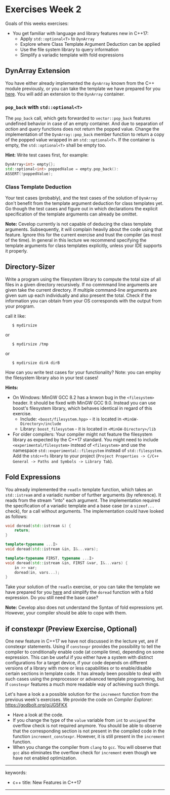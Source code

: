 # Exercises Week 2

Goals of this weeks exercises:

-   You get familiar with language and library features new in C++17:
    -   Apply `std::optional<T>` to `DynArray`
    -   Explore where Class Template Argument Deduction can be applied
    -   Use the file system library to query information
    -   Simplify a variadic template with fold expressions

## DynArray Extension

You have either already implemented the `dynArray` known from the C++
module previously, or you can take the template we have prepared for you
[here](week02/exercise_templates/template_01_DynArray). You will add an
extension to the `DynArray` container.

### `pop_back` with `std::optional<T>`

The `pop_back` call, which gets forwarded to `vector::pop_back` features
undefined behavior in case of an empty container. And due to separation
of *action* and *query* functions does not return the popped value.
Change the implementation of the `DynArray::pop_back` member function to
return a copy of the popped value wrapped in an `std::optional<T>`. If
the container is empty, the `std::optional<T>` shall be empty too.

**Hint:** Write test cases first, for example:

``` cpp
DynArray<int> empty{};
std::optional<int> poppedValue = empty.pop_back():
ASSERT(!poppedValue);
```

### Class Template Deduction

Your test cases (probably), and the test cases of the solution of
`DynArray` don't benefit from the template argument deduction for class
templates yet. Go though the test cases and figure out in which
declarations the explicit specification of the template arguments can
already be omittet.

**Note:** Cevelop currently is not capable of deducing the class
template arguments. Subsequently, it will complain heavily about the
code using that feature. Ignore this for the current exercise and trust
the compiler (as most of the time). In general in this lecture we
recommend specifying the template arguments for class templates
explicitly, unless your IDE supports it properly.

## Directory-Sizer

Write a program using the filesystem library to compute the total size
of all files in a given directory recursively. If no commmand line
arguments are given take the current directory. If multiple command-line
arguments are given sum up each individually and also present the total.
Check if the information you can obtain from your OS corresponds with
the output from your program.

call it like:

       $ mydirsize

or

       $ mydirsize /tmp

or

       $ mydirsize dirA dirB

How can you write test cases for your functionality? Note: you can
employ the filesystem library also in your test cases!

**Hints:**

-   On Windows: MinGW GCC 8.2 has a knwon bug in the `<filesystem>`
    header. It should be fixed with MinGW GCC 9.0. Instead you can use
    boost's filesystem library, which behaves identical in regard of
    this exercise.
    -   Include: `<boost/filesystem.hpp>` - it is located in
        `<MinGW-Directory>/include`
    -   Library: `boost_filesystem` - it is located in
        `<MinGW-Directory>/lib`
-   For older compilers: Your compiler might not feature the filesystem
    library as expected by the C++17 standard. You might need to include
    `<experimental/filesystem>` instead of `<filesystem>` and use the
    namespace `std::experimental::filesystem` instead of
    `std::filesystem`. Add the `stdc++fs` library to your project
    (`Project Properties -> C/C++ General -> Paths and Symbols -> Library Tab`).

## Fold Expressions

You already implemented the `readln` template function, which takes an
`std::istream` and a variadic number of further arguments (by
reference). It reads from the stream "into" each argument. The
implementation required the specification of a variadic template and a
base case (or a `sizeof...` check), for a call without arguments. The
implementation could have looked as follows:

``` cpp
void doread(std::istream &) {
    return;
}

template<typename ...I>
void doread(std::istream &in, I&...vars);

template<typename FIRST, typename ...I>
void doread(std::istream &in, FIRST &var, I&...vars) {
    in >> var;
    doread(in, vars...);
}
```

Take your solution of the `readln` exercise, or you can take the
template we have prepared for you
[here](week02/exercise_templates/w02_template_03_FoldRead) and simplify
the `doread` function with a fold expression. Do you still need the base
case?

**Note:** Cevelop also does not understand the Syntax of fold
expressions yet. However, your compiler should be able to cope with
them.

## if constexpr (Preview Exercise, Optional)

One new feature in C++17 we have not discussed in the lecture yet, are
if constexpr statements. Using if `constexpr` provides the possibility
to tell the compiler to conditionally enable code (at compile time),
depending on some expression. This can be useful if you either have a
system with distinct configurations for a target device, if your code
depends on different versions of a library with more or less
capabilities or to enable/disable certain sections in template code. It
has already been possible to deal with such cases using the preprocessor
or advanced template programming, but if `constexpr` features a much
more readable way of achieving such things.

Let's have a look a a possible solution for the `increment` function
from the previous week's exercises. We provide the code on *Compiler
Explorer*: https://godbolt.org/g/JG5FKX

-   Have a look at the code.
-   If you change the type of the `value` variable from `int` to
    `unsigned` the overflow check is not required anymore. You should be
    able to observe that the corresponding section is not present in the
    compiled code in the function `increment_constexpr`. However, it is
    still present in the `increment` function.
-   When you change the compiler from `clang` to `gcc`. You will observe
    that `gcc` also eliminates the overflow check for `increment` even
    though we have not enabled optimization.

---
keywords:
- c++
title: New Features in C++17
---

